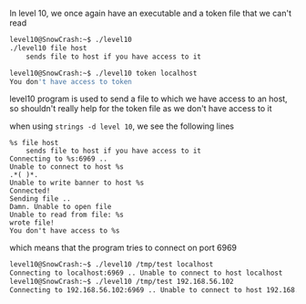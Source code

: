 In level 10, we once again have an executable and a token file that we can't read

```bash
level10@SnowCrash:~$ ./level10 
./level10 file host
	sends file to host if you have access to it

level10@SnowCrash:~$ ./level10 token localhost
You don't have access to token
```

level10 program is used to send a file to which we have access to an host, so shouldn't really help for the token file as we don't have access to it

when using `strings -d level 10`, we see the following lines

```
%s file host
	sends file to host if you have access to it
Connecting to %s:6969 .. 
Unable to connect to host %s
.*( )*.
Unable to write banner to host %s
Connected!
Sending file .. 
Damn. Unable to open file
Unable to read from file: %s
wrote file!
You don't have access to %s
```

which means that the program tries to connect on port 6969

```bash
level10@SnowCrash:~$ ./level10 /tmp/test localhost
Connecting to localhost:6969 .. Unable to connect to host localhost
level10@SnowCrash:~$ ./level10 /tmp/test 192.168.56.102
Connecting to 192.168.56.102:6969 .. Unable to connect to host 192.168.56.102
```